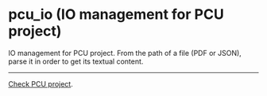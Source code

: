 # pcu_io (IO management for PCU project)

IO management for PCU project.
From the path of a file (PDF or JSON), parse it in order to get its textual content.

----

[Check PCU project][pcu].

[pcu]: https://github.com/zevio/pcu_chain
